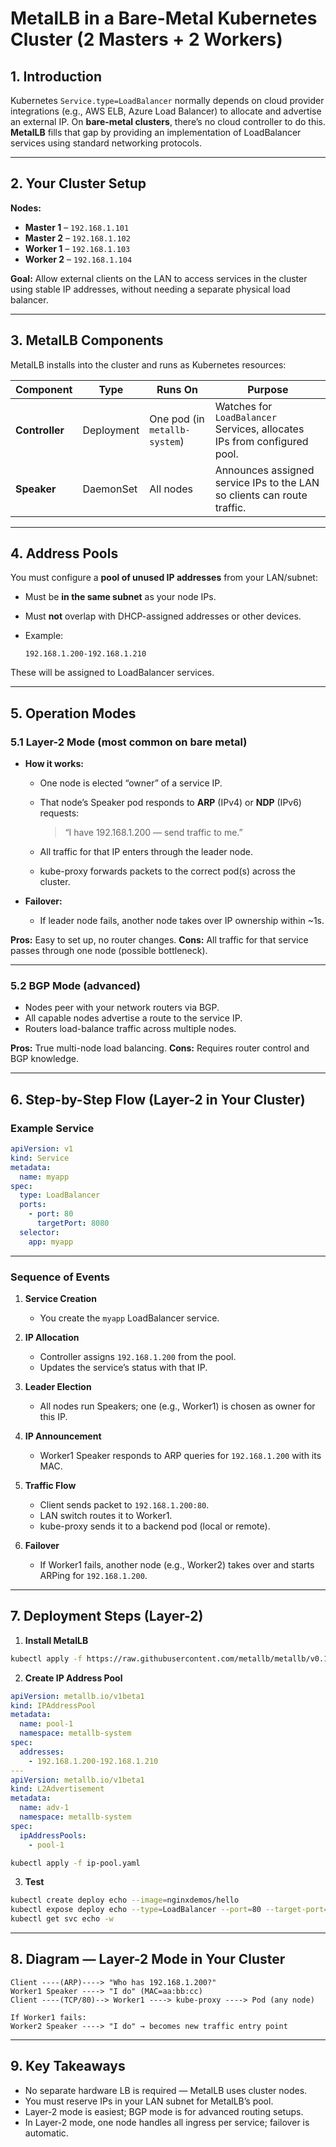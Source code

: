 # **MetalLB in a Bare-Metal Kubernetes Cluster (2 Masters + 2 Workers)**

## **1. Introduction**

Kubernetes `Service.type=LoadBalancer` normally depends on cloud provider integrations (e.g., AWS ELB, Azure Load Balancer) to allocate and advertise an external IP.
On **bare-metal clusters**, there’s no cloud controller to do this. **MetalLB** fills that gap by providing an implementation of LoadBalancer services using standard networking protocols.

---

## **2. Your Cluster Setup**

**Nodes:**

* **Master 1** – `192.168.1.101`
* **Master 2** – `192.168.1.102`
* **Worker 1** – `192.168.1.103`
* **Worker 2** – `192.168.1.104`

**Goal:**
Allow external clients on the LAN to access services in the cluster using stable IP addresses, without needing a separate physical load balancer.

---

## **3. MetalLB Components**

MetalLB installs into the cluster and runs as Kubernetes resources:

| Component      | Type       | Runs On                       | Purpose                                                                  |
| -------------- | ---------- | ----------------------------- | ------------------------------------------------------------------------ |
| **Controller** | Deployment | One pod (in `metallb-system`) | Watches for `LoadBalancer` Services, allocates IPs from configured pool. |
| **Speaker**    | DaemonSet  | All nodes                     | Announces assigned service IPs to the LAN so clients can route traffic.  |

---

## **4. Address Pools**

You must configure a **pool of unused IP addresses** from your LAN/subnet:

* Must be **in the same subnet** as your node IPs.
* Must **not** overlap with DHCP-assigned addresses or other devices.
* Example:

  ```
  192.168.1.200-192.168.1.210
  ```

These will be assigned to LoadBalancer services.

---

## **5. Operation Modes**

### **5.1 Layer-2 Mode (most common on bare metal)**

* **How it works:**

  * One node is elected “owner” of a service IP.
  * That node’s Speaker pod responds to **ARP** (IPv4) or **NDP** (IPv6) requests:

    > “I have 192.168.1.200 — send traffic to me.”
  * All traffic for that IP enters through the leader node.
  * kube-proxy forwards packets to the correct pod(s) across the cluster.
* **Failover:**

  * If leader node fails, another node takes over IP ownership within \~1s.

**Pros:** Easy to set up, no router changes.
**Cons:** All traffic for that service passes through one node (possible bottleneck).

---

### **5.2 BGP Mode (advanced)**

* Nodes peer with your network routers via BGP.
* All capable nodes advertise a route to the service IP.
* Routers load-balance traffic across multiple nodes.

**Pros:** True multi-node load balancing.
**Cons:** Requires router control and BGP knowledge.

---

## **6. Step-by-Step Flow (Layer-2 in Your Cluster)**

### **Example Service**

```yaml
apiVersion: v1
kind: Service
metadata:
  name: myapp
spec:
  type: LoadBalancer
  ports:
    - port: 80
      targetPort: 8080
  selector:
    app: myapp
```

---

### **Sequence of Events**

1. **Service Creation**

   * You create the `myapp` LoadBalancer service.
2. **IP Allocation**

   * Controller assigns `192.168.1.200` from the pool.
   * Updates the service’s status with that IP.
3. **Leader Election**

   * All nodes run Speakers; one (e.g., Worker1) is chosen as owner for this IP.
4. **IP Announcement**

   * Worker1 Speaker responds to ARP queries for `192.168.1.200` with its MAC.
5. **Traffic Flow**

   * Client sends packet to `192.168.1.200:80`.
   * LAN switch routes it to Worker1.
   * kube-proxy sends it to a backend pod (local or remote).
6. **Failover**

   * If Worker1 fails, another node (e.g., Worker2) takes over and starts ARPing for `192.168.1.200`.

---

## **7. Deployment Steps (Layer-2)**

1. **Install MetalLB**

```bash
kubectl apply -f https://raw.githubusercontent.com/metallb/metallb/v0.14.5/config/manifests/metallb-native.yaml
```

2. **Create IP Address Pool**

```yaml
apiVersion: metallb.io/v1beta1
kind: IPAddressPool
metadata:
  name: pool-1
  namespace: metallb-system
spec:
  addresses:
    - 192.168.1.200-192.168.1.210
---
apiVersion: metallb.io/v1beta1
kind: L2Advertisement
metadata:
  name: adv-1
  namespace: metallb-system
spec:
  ipAddressPools:
    - pool-1
```

```bash
kubectl apply -f ip-pool.yaml
```

3. **Test**

```bash
kubectl create deploy echo --image=nginxdemos/hello
kubectl expose deploy echo --type=LoadBalancer --port=80 --target-port=80
kubectl get svc echo -w
```

---

## **8. Diagram — Layer-2 Mode in Your Cluster**

```
Client ----(ARP)----> "Who has 192.168.1.200?"
Worker1 Speaker ----> "I do" (MAC=aa:bb:cc)
Client ----(TCP/80)--> Worker1 ----> kube-proxy ----> Pod (any node)

If Worker1 fails:
Worker2 Speaker ----> "I do" → becomes new traffic entry point
```

---

## **9. Key Takeaways**

* No separate hardware LB is required — MetalLB uses cluster nodes.
* You must reserve IPs in your LAN subnet for MetalLB’s pool.
* Layer-2 mode is easiest; BGP mode is for advanced routing setups.
* In Layer-2 mode, one node handles all ingress per service; failover is automatic.

